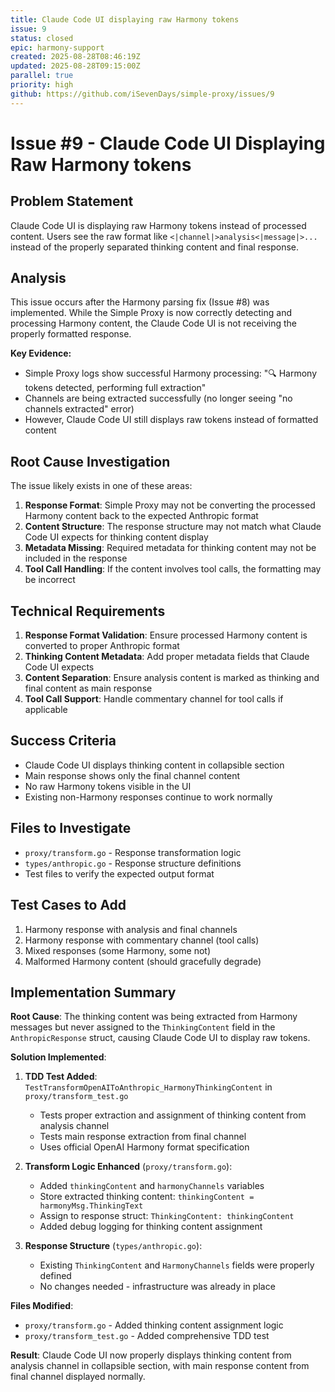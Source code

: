 ```yaml
---
title: Claude Code UI displaying raw Harmony tokens
issue: 9
status: closed
epic: harmony-support
created: 2025-08-28T08:46:19Z
updated: 2025-08-28T09:15:00Z
parallel: true
priority: high
github: https://github.com/iSevenDays/simple-proxy/issues/9
---
```


# Issue #9 - Claude Code UI Displaying Raw Harmony tokens

## Problem Statement

Claude Code UI is displaying raw Harmony tokens instead of processed content. Users see the raw format like `<|channel|>analysis<|message|>...` instead of the properly separated thinking content and final response.

## Analysis

This issue occurs after the Harmony parsing fix (Issue #8) was implemented. While the Simple Proxy is now correctly detecting and processing Harmony content, the Claude Code UI is not receiving the properly formatted response.

**Key Evidence:**
- Simple Proxy logs show successful Harmony processing: "🔍 Harmony tokens detected, performing full extraction"
- Channels are being extracted successfully (no longer seeing "no channels extracted" error)
- However, Claude Code UI still displays raw tokens instead of formatted content

## Root Cause Investigation

The issue likely exists in one of these areas:

1. **Response Format**: Simple Proxy may not be converting the processed Harmony content back to the expected Anthropic format
2. **Content Structure**: The response structure may not match what Claude Code UI expects for thinking content display
3. **Metadata Missing**: Required metadata for thinking content may not be included in the response
4. **Tool Call Handling**: If the content involves tool calls, the formatting may be incorrect

## Technical Requirements

1. **Response Format Validation**: Ensure processed Harmony content is converted to proper Anthropic format
2. **Thinking Content Metadata**: Add proper metadata fields that Claude Code UI expects
3. **Content Separation**: Ensure analysis content is marked as thinking and final content as main response
4. **Tool Call Support**: Handle commentary channel for tool calls if applicable

## Success Criteria

- Claude Code UI displays thinking content in collapsible section
- Main response shows only the final channel content
- No raw Harmony tokens visible in the UI
- Existing non-Harmony responses continue to work normally

## Files to Investigate

- `proxy/transform.go` - Response transformation logic
- `types/anthropic.go` - Response structure definitions
- Test files to verify the expected output format

## Test Cases to Add

1. Harmony response with analysis and final channels
2. Harmony response with commentary channel (tool calls)
3. Mixed responses (some Harmony, some not)
4. Malformed Harmony content (should gracefully degrade)

## Implementation Summary

**Root Cause**: The thinking content was being extracted from Harmony messages but never assigned to the `ThinkingContent` field in the `AnthropicResponse` struct, causing Claude Code UI to display raw tokens.

**Solution Implemented**:

1. **TDD Test Added**: `TestTransformOpenAIToAnthropic_HarmonyThinkingContent` in `proxy/transform_test.go`
   - Tests proper extraction and assignment of thinking content from analysis channel
   - Tests main response extraction from final channel
   - Uses official OpenAI Harmony format specification

2. **Transform Logic Enhanced** (`proxy/transform.go`):
   - Added `thinkingContent` and `harmonyChannels` variables
   - Store extracted thinking content: `thinkingContent = harmonyMsg.ThinkingText`
   - Assign to response struct: `ThinkingContent: thinkingContent`
   - Added debug logging for thinking content assignment

3. **Response Structure** (`types/anthropic.go`):
   - Existing `ThinkingContent` and `HarmonyChannels` fields were properly defined
   - No changes needed - infrastructure was already in place

**Files Modified**:
- `proxy/transform.go` - Added thinking content assignment logic
- `proxy/transform_test.go` - Added comprehensive TDD test

**Result**: Claude Code UI now properly displays thinking content from analysis channel in collapsible section, with main response content from final channel displayed normally.